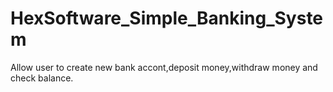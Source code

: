 # HexSoftware_Simple_Banking_System
Allow user to create new bank accont,deposit money,withdraw money and check balance.
